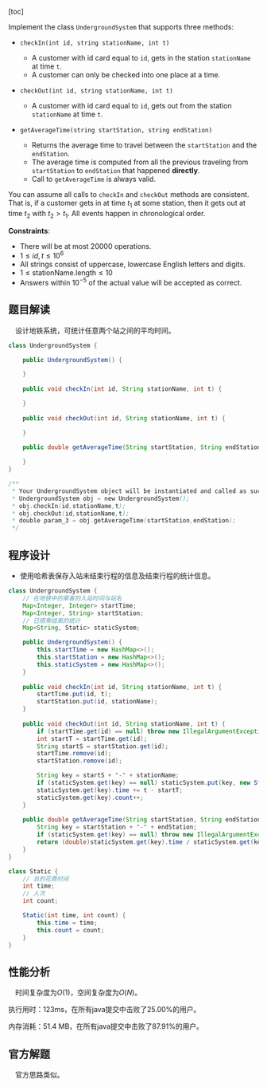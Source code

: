 [toc]

Implement the class `UndergroundSystem` that supports three methods:

* `checkIn(int id, string stationName, int t)`

  * A customer with id card equal to `id`, gets in the station `stationName` at time `t`.
  * A customer can only be checked into one place at a time.
* `checkOut(int id, string stationName, int t)`
  * A customer with id card equal to `id`, gets out from the station `stationName` at time `t`.

* `getAverageTime(string startStation, string endStation)` 
  * Returns the average time to travel between the `startStation` and the `endStation`.
  * The average time is computed from all the previous traveling from `startStation` to `endStation` that happened **directly**.
  * Call to `getAverageTime` is always valid.

You can assume all calls to `checkIn` and `checkOut` methods are consistent. That is, if a customer gets in at time $t_1$ at some station, then it gets out at time $t_2$ with $t_2 > t_1$. All events happen in chronological order.



**Constraints**:

* There will be at most $20000$ operations.
* $1 \le id, t \le 10^6$
* All strings consist of uppercase, lowercase English letters and digits.
* $1 \le \text{stationName.length} \le 10$
* Answers within $10^{-5}$ of the actual value will be accepted as correct.



## 题目解读

&emsp;设计地铁系统，可统计任意两个站之间的平均时间。

```java
class UndergroundSystem {

    public UndergroundSystem() {

    }
    
    public void checkIn(int id, String stationName, int t) {

    }
    
    public void checkOut(int id, String stationName, int t) {

    }
    
    public double getAverageTime(String startStation, String endStation) {

    }
}

/**
 * Your UndergroundSystem object will be instantiated and called as such:
 * UndergroundSystem obj = new UndergroundSystem();
 * obj.checkIn(id,stationName,t);
 * obj.checkOut(id,stationName,t);
 * double param_3 = obj.getAverageTime(startStation,endStation);
 */
```

## 程序设计

* 使用哈希表保存入站未结束行程的信息及结束行程的统计信息。

```java
class UndergroundSystem {
    // 在地铁中的乘客的入站时间与站名
    Map<Integer, Integer> startTime;
    Map<Integer, String> startStation;
    // 已搭乘结束的统计
    Map<String, Static> staticSystem;

    public UndergroundSystem() {
        this.startTime = new HashMap<>();
        this.startStation = new HashMap<>();
        this.staticSystem = new HashMap<>();
    }
    
    public void checkIn(int id, String stationName, int t) {
        startTime.put(id, t);
        startStation.put(id, stationName);
    }
    
    public void checkOut(int id, String stationName, int t) {
        if (startTime.get(id) == null) throw new IllegalArgumentException("invalid param");
        int startT = startTime.get(id);
        String startS = startStation.get(id);
        startTime.remove(id);
        startStation.remove(id);

        String key = startS + "-" + stationName;
        if (staticSystem.get(key) == null) staticSystem.put(key, new Static(0, 0));
        staticSystem.get(key).time += t - startT;
        staticSystem.get(key).count++;
    }
    
    public double getAverageTime(String startStation, String endStation) {
        String key = startStation + "-" + endStation;
        if (staticSystem.get(key) == null) throw new IllegalArgumentException("invalid param");
        return (double)staticSystem.get(key).time / staticSystem.get(key).count;
    }
}

class Static {
    // 总的花费时间
    int time;
    // 人次
    int count;

    Static(int time, int count) {
        this.time = time;
        this.count = count;
    }
}
```

## 性能分析

&emsp;时间复杂度为$O(1)$，空间复杂度为$O(N)$。

执行用时：123ms，在所有java提交中击败了25.00%的用户。

内存消耗：51.4 MB，在所有java提交中击败了87.91%的用户。

## 官方解题

&emsp;官方思路类似。